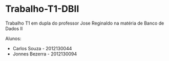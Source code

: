 # Trabalho-T1-DBII
Trabalho T1 em dupla do professor Jose Reginaldo na matéria de Banco de Dados II

Alunos:
  - Carlos Souza - 2012130044
  - Jonnes Bezerra - 2012130094
